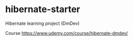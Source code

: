 # hibernate-starter

Hibernate learning project (DmDev)

Course https://www.udemy.com/course/hibernate-dmdev/


